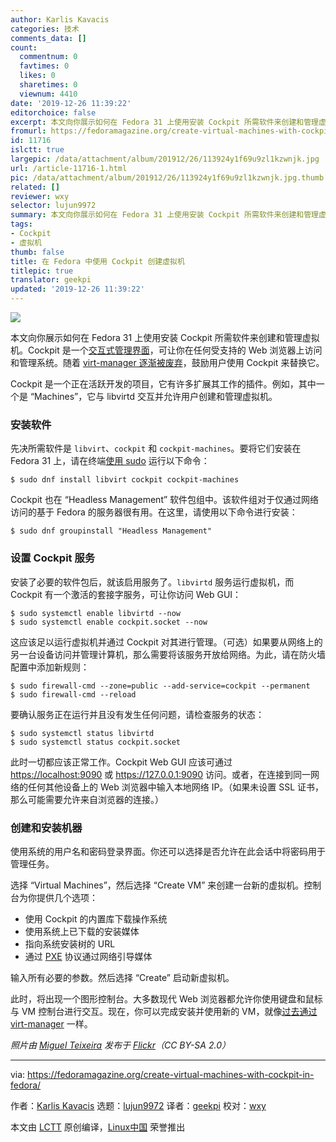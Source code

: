 ```yaml
---
author: Karlis Kavacis
categories: 技术
comments_data: []
count:
  commentnum: 0
  favtimes: 0
  likes: 0
  sharetimes: 0
  viewnum: 4410
date: '2019-12-26 11:39:22'
editorchoice: false
excerpt: 本文向你展示如何在 Fedora 31 上使用安装 Cockpit 所需软件来创建和管理虚拟机。
fromurl: https://fedoramagazine.org/create-virtual-machines-with-cockpit-in-fedora/
id: 11716
islctt: true
largepic: /data/attachment/album/201912/26/113924y1f69u9zl1kzwnjk.jpg
url: /article-11716-1.html
pic: /data/attachment/album/201912/26/113924y1f69u9zl1kzwnjk.jpg.thumb.jpg
related: []
reviewer: wxy
selector: lujun9972
summary: 本文向你展示如何在 Fedora 31 上使用安装 Cockpit 所需软件来创建和管理虚拟机。
tags:
- Cockpit
- 虚拟机
thumb: false
title: 在 Fedora 中使用 Cockpit 创建虚拟机
titlepic: true
translator: geekpi
updated: '2019-12-26 11:39:22'
---
```


![](/data/attachment/album/201912/26/113924y1f69u9zl1kzwnjk.jpg)


本文向你展示如何在 Fedora 31 上使用安装 Cockpit 所需软件来创建和管理虚拟机。Cockpit 是一个[交互式管理界面](https://cockpit-project.org/)，可让你在任何受支持的 Web 浏览器上访问和管理系统。随着 [virt-manager 逐渐被废弃](https://access.redhat.com/documentation/en-us/red_hat_enterprise_linux/8/html/8.0_release_notes/rhel-8_0_0_release#virtualization_4)，鼓励用户使用 Cockpit 来替换它。


Cockpit 是一个正在活跃开发的项目，它有许多扩展其工作的插件。例如，其中一个是 “Machines”，它与 libvirtd 交互并允许用户创建和管理虚拟机。


### 安装软件


先决所需软件是 `libvirt`、`cockpit` 和 `cockpit-machines`。要将它们安装在 Fedora 31 上，请在终端[使用 sudo](https://fedoramagazine.org/howto-use-sudo/) 运行以下命令：



```
$ sudo dnf install libvirt cockpit cockpit-machines
```

Cockpit 也在 “Headless Management” 软件包组中。该软件组对于仅通过网络访问的基于 Fedora 的服务器很有用。在这里，请使用以下命令进行安装：



```
$ sudo dnf groupinstall "Headless Management"
```

### 设置 Cockpit 服务


安装了必要的软件包后，就该启用服务了。`libvirtd` 服务运行虚拟机，而 Cockpit 有一个激活的套接字服务，可让你访问 Web GUI：



```
$ sudo systemctl enable libvirtd --now
$ sudo systemctl enable cockpit.socket --now
```

这应该足以运行虚拟机并通过 Cockpit 对其进行管理。（可选）如果要从网络上的另一台设备访问并管理计算机，那么需要将该服务开放给网络。为此，请在防火墙配置中添加新规则：



```
$ sudo firewall-cmd --zone=public --add-service=cockpit --permanent
$ sudo firewall-cmd --reload
```

要确认服务正在运行并且没有发生任何问题，请检查服务的状态：



```
$ sudo systemctl status libvirtd
$ sudo systemctl status cockpit.socket
```

此时一切都应该正常工作。Cockpit Web GUI 应该可通过 <https://localhost:9090> 或 <https://127.0.0.1:9090> 访问。或者，在连接到同一网络的任何其他设备上的 Web 浏览器中输入本地网络 IP。（如果未设置 SSL 证书，那么可能需要允许来自浏览器的连接。）


### 创建和安装机器


使用系统的用户名和密码登录界面。你还可以选择是否允许在此会话中将密码用于管理任务。


选择 “Virtual Machines”，然后选择 “Create VM” 来创建一台新的虚拟机。控制台为你提供几个选项：


* 使用 Cockpit 的内置库下载操作系统
* 使用系统上已下载的安装媒体
* 指向系统安装树的 URL
* 通过 [PXE](https://en.wikipedia.org/wiki/Preboot_Execution_Environment) 协议通过网络引导媒体


输入所有必要的参数。然后选择 “Create” 启动新虚拟机。


此时，将出现一个图形控制台。大多数现代 Web 浏览器都允许你使用键盘和鼠标与 VM 控制台进行交互。现在，你可以完成安装并使用新的 VM，就像[过去通过 virt-manager](https://fedoramagazine.org/full-virtualization-system-on-fedora-workstation-30/) 一样。


*照片由 [Miguel Teixeira](https://flickr.com/photos/miguelteixeira/) 发布于 [Flickr](https://flickr.com/photos/miguelteixeira/2964851828/)（CC BY-SA 2.0）*




---


via: <https://fedoramagazine.org/create-virtual-machines-with-cockpit-in-fedora/>


作者：[Karlis Kavacis](https://fedoramagazine.org/author/karlisk/) 选题：[lujun9972](https://github.com/lujun9972) 译者：[geekpi](https://github.com/geekpi) 校对：[wxy](https://github.com/wxy)


本文由 [LCTT](https://github.com/LCTT/TranslateProject) 原创编译，[Linux中国](https://linux.cn/) 荣誉推出